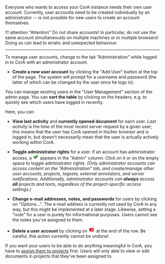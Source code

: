 Everyone who wants to access your CorA instance needs their own user account.
Currently, user accounts need to be created individually by an administrator
-- is not possible for new users to create an account themselves.

!!! attention "Attention"
    Do not share accounts!  In particular, do not use
    the same account simultaneously on multiple machines or in multiple
    browsers!  Doing so can lead to erratic and unexpected behaviour.

- - -

To manage user accounts, change to the tab "Administration" while logged in to
CorA with an administrator account.

+ **Create a new user account** by clicking the "Add User" button at the top of
  the page.  The system will prompt for a username and password (the latter of
  which can be changed by the user once he logs in).

You can manage existing users in the "User Management" section of the admin
page.  You can **sort the table** by clicking on the headers, e.g. to quickly
see which users have logged in recently.

Here, you can:

+ **View last activity** and **currently opened document** for each user. *Last
  activity* is the time of the most recent server request by a given user; this
  means that the user has CorA opened in his/her browser and is logged in, but
  doesn't necessarily mean that the user is actually actively
  working within CorA.

+ **Toggle administrator rights** for a user.  If an account has administrator
  access, a ![green checkmark](img/icon-checkmark.png) appears in the "Admin"
  column.  Click on it or on the empty space to toggle administrator rights.
  *(Only administrator accounts can access content on the "Administration" tab,
  and create/manage other user accounts, projects, tagsets, external annotators,
  and server notifications.  Additionally, administrator accounts can **always**
  access **all** projects and texts, regardless of the project-specific access
  settings.)*

+ **Change e-mail addresses, notes, and passwords** for users by clicking on
  "Options...".  The e-mail address is currently *not* used by CorA in any way,
  but this might be implemented at a later stage.  Likewise, setting a "note"
  for a user is purely for informational purposes.  Users cannot see the notes
  you've assigned to them.

+ **Delete a user account** by clicking on ![a red 'X'](img/icon-delete.png) at
  the end of the row.  Be careful, this action currently cannot be undone!

If you want your users to be able to do anything meaningful in CorA, you have to
[assign them to projects](admin-projects.md) first.  Users will only able to
view or edit documents in projects that they've been assigned to.
